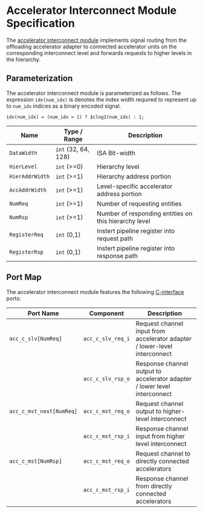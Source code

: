 # Accelerator Interconnect Module Specification
The [accelerator interconnect module](../src/acc_interconnect.sv) implements signal routing from the offloading accelerator adapter to connected accelerator units on the corresponding interconnect level and forwards requests to higher levels in the hierarchy.

## Parameterization
The accelerator interconnect module is parameterized as follows.
The expression `idx(num_idx)` is denotes the index width required to represent up to `num_idx` indices as a binary encoded signal.
```
idx(num_idx) = (num_idx > 1) ? $clog2(num_idx) : 1;
```

| Name               | Type / Range        | Description                                           |
| ------------------ | ------------------- | ------------------------------------------------      |
| `DataWidth`        | `int` (32, 64, 128) | ISA Bit-width                                         |
| `HierLevel`        | `int` (>=0)         | Hierarchy level                                       |
| `HierAddrWidth`    | `int` (>=1)         | Hierarchy address portion                             |
| `AccAddrWidth`     | `int` (>=1)         | Level-specific accelerator address portion            |
| `NumReq`           | `int` (>=1)         | Number of requesting entities                         |
| `NumRsp`           | `int` (>=1)         | Number of responding entities on this hierarchy level |
| `RegisterReq`      | `int` (0,1)         | Instert pipeline register into request path           |
| `RegisterRsp`      | `int` (0,1)         | Instert pipeline register into response path          |

## Port Map
The accelerator interconnect module features the following [C-interface](c-interface.md) ports:

| Port Name          | Component       | Description                                                               |
| ---------          | ---------       | -----------                                                               |
| `acc_c_slv[NumReq]`      | `acc_c_slv_req_i` | Request channel input from accelerator adapter / lower-level interconnect |
|                    | `acc_c_slv_rsp_o` | Response channel output to accelerator adapter / lower level interconnect |
| `acc_c_mst_next[NumReq]` | `acc_c_mst_req_o` | Request channel output to higher-level interconnect                       |
|                    | `acc_c_mst_rsp_i` | Response channel input from higher level interconnect                     |
| `acc_c_mst[NumRsp]`      | `acc_c_mst_req_o` | Request channel to directly connected accelerators                  |
|                    | `acc_c_mst_rsp_i` | Response channel from directly connected accelerators               |


